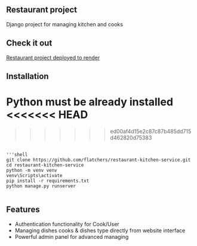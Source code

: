 ## Restaurant project
Django project for managing kitchen and cooks

## Check it out
[Restaurant project deployed to render](https://restaurant-mate-lqjl.onrender.com/)

## Installation
Python must be already installed
<<<<<<< HEAD
=======

>>>>>>> ed00af4d15e2c87c87b485dd715d462820d75383
<pre>
  <code>
'''shell
git clone https://github.com/flatchers/restaurant-kitchen-service.git
cd restaurant-kitchen-service
python -m venv venv
venv\Scripts\activate
pip install -r requirements.txt
python manage.py runserver
    </code>
</pre>

## Features

- Authentication functionality for Cook/User
- Managing dishes cooks & dishes type directly from website interface
- Powerful admin panel for advanced managing

